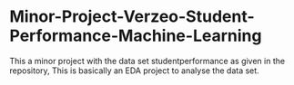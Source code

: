 # Minor-Project-Verzeo-Student-Performance-Machine-Learning
This a minor project with the data set studentperformance as given in the repository, This is basically an EDA project to analyse the data set.
